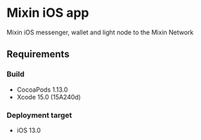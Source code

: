 # Mixin iOS app
Mixin iOS messenger, wallet and light node to the Mixin Network

## Requirements

### Build
- CocoaPods 1.13.0
- Xcode 15.0 (15A240d)

### Deployment target
- iOS 13.0
